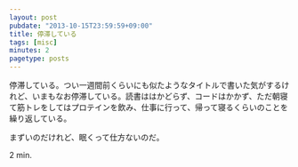 ```yaml
---
layout: post
pubdate: "2013-10-15T23:59:59+09:00"
title: 停滞している
tags: [misc]
minutes: 2
pagetype: posts
---
```

停滞している。つい一週間前くらいにも似たようなタイトルで書いた気がするけれど、いまもなお停滞している。読書ははかどらず、コードはかかず、ただ朝寝て筋トレをしてはプロテインを飲み、仕事に行って、帰って寝るくらいのことを繰り返している。

まずいのだけれど、眠くって仕方ないのだ。

2 min.
